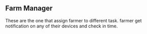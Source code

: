 ## Farm Manager

These are the one that assign farmer to different task. farmer get notification on any of their devices and check in time. 